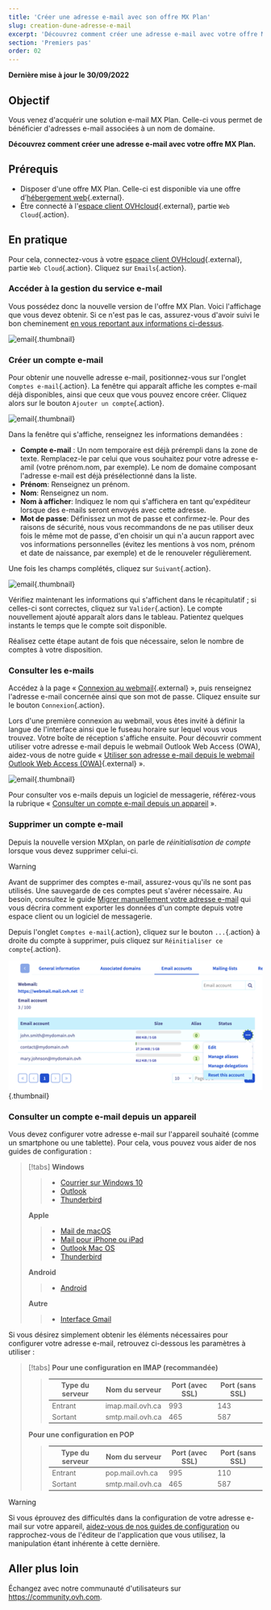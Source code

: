 ```yaml
---
title: 'Créer une adresse e-mail avec son offre MX Plan'
slug: creation-dune-adresse-e-mail
excerpt: 'Découvrez comment créer une adresse e-mail avec votre offre MX Plan'
section: 'Premiers pas'
order: 02
---
```


**Dernière mise à jour le 30/09/2022**

## Objectif

Vous venez d'acquérir une solution e-mail MX Plan. Celle-ci vous permet de bénéficier d'adresses e-mail associées à un nom de domaine.

**Découvrez comment créer une adresse e-mail avec votre offre MX Plan.**

## Prérequis

- Disposer d'une offre MX Plan. Celle-ci est disponible via une offre d’[hébergement web](https://www.ovhcloud.com/fr-ca/web-hosting/){.external}.
- Être connecté à l'[espace client OVHcloud](https://ca.ovh.com/auth/?action=gotomanager&from=https://www.ovh.com/ca/fr/&ovhSubsidiary=qc){.external}, partie `Web Cloud`{.action}.


## En pratique <a name="instructions"></a>

Pour cela, connectez-vous à votre [espace client OVHcloud](https://ca.ovh.com/auth/?action=gotomanager&from=https://www.ovh.com/ca/fr/&ovhSubsidiary=qc){.external}, partie `Web Cloud`{.action}. Cliquez sur `Emails`{.action}.

### Accéder à la gestion du service e-mail

Vous possédez donc la nouvelle version de l'offre MX Plan. Voici l'affichage que vous devez obtenir. Si ce n'est pas le cas, assurez-vous d'avoir suivi le bon cheminement [en vous reportant aux informations ci-dessus](./#en-pratique).  

![email](images/mxplan-creation-new-step1.png){.thumbnail}

### Créer un compte e-mail

Pour obtenir une nouvelle adresse e-mail, positionnez-vous sur l'onglet `Comptes e-mail`{.action}. La fenêtre qui apparaît affiche les comptes e-mail déjà disponibles, ainsi que ceux que vous pouvez encore créer. Cliquez alors sur le bouton `Ajouter un compte`{.action}.

![email](images/mxplan-creation-new-step2.png){.thumbnail}

Dans la fenêtre qui s'affiche, renseignez les informations demandées :

- **Compte e-mail** : Un nom temporaire est déjà prérempli dans la zone de texte. Remplacez-le par celui que vous souhaitez pour votre adresse e-amil (votre prénom.nom, par exemple). Le nom de domaine composant l'adresse e-mail est déjà présélectionné dans la liste.
- **Prénom**: Renseignez un prénom.
- **Nom**: Renseignez un nom.
- **Nom à afficher**: Indiquez le nom qui s'affichera en tant qu'expéditeur lorsque des e-mails seront envoyés avec cette adresse.
- **Mot de passe**: Définissez un mot de passe et confirmez-le. Pour des raisons de sécurité, nous vous recommandons de ne pas utiliser deux fois le même mot de passe, d'en choisir un qui n'a aucun rapport avec vos informations personnelles (évitez les mentions à vos nom, prénom et date de naissance, par exemple) et de le renouveler régulièrement.

Une fois les champs complétés, cliquez sur `Suivant`{.action}. 

![email](images/mxplan-creation-new-step3.png){.thumbnail}

Vérifiez maintenant les informations qui s'affichent dans le récapitulatif ; si celles-ci sont correctes, cliquez sur `Valider`{.action}. Le compte nouvellement ajouté apparaît alors dans le tableau. Patientez quelques instants le temps que le compte soit disponible.

Réalisez cette étape autant de fois que nécessaire, selon le nombre de comptes à votre disposition.

### Consulter les e-mails

Accédez à la page « [Connexion au webmail](https://www.ovhcloud.com/fr-ca/mail/){.external} », puis renseignez l'adresse e-mail concernée ainsi que son mot de passe. Cliquez ensuite sur le bouton `Connexion`{.action}.

Lors d'une première connexion au webmail, vous êtes invité à définir la langue de l'interface ainsi que le fuseau horaire sur lequel vous vous trouvez. Votre boîte de réception s'affiche ensuite. Pour découvrir comment utiliser votre adresse e-mail depuis le webmail Outlook Web Access (OWA), aidez-vous de notre guide « [Utiliser son adresse e-mail depuis le webmail Outlook Web Access (OWA)](../utilisation-owa/){.external} ».

![email](images/mxplan-creation-new-step5.png){.thumbnail}

Pour consulter vos e-mails depuis un logiciel de messagerie, référez-vous la rubrique « [Consulter un compte e-mail depuis un appareil](#configdevices) ».

### Supprimer un compte e-mail

Depuis la nouvelle version MXplan, on parle de *réinitialisation de compte* lorsque vous devez supprimer celui-ci.

> [!warning]
>
> Avant de supprimer des comptes e-mail, assurez-vous qu'ils ne sont pas utilisés. Une sauvegarde de ces comptes peut s'avérer nécessaire. Au besoin, consultez le guide [Migrer manuellement votre adresse e-mail](https://docs.ovh.com/ca/fr/emails/migrer-ses-adresses-email-manuellement/) qui vous décrira comment exporter les données d'un compte depuis votre espace client ou un logiciel de messagerie.

Depuis l'onglet `Comptes e-mail`{.action}, cliquez sur le bouton `...`{.action} à droite du compte à supprimer, puis cliquez sur `Réinitialiser ce compte`{.action}.

![email](images/mxplan-new-reset.png){.thumbnail}

### Consulter un compte e-mail depuis un appareil <a name="configdevices"></a>

Vous devez configurer votre adresse e-mail sur l'appareil souhaité (comme un smartphone ou une tablette). Pour cela, vous pouvez vous aider de nos guides de configuration :

> [!tabs]
> **Windows**
>>
>> - [Courrier sur Windows 10](https://docs.ovh.com/ca/fr/emails/configuration-courrier-sur-windows-10/)
>> - [Outlook](https://docs.ovh.com/ca/fr/emails/configuration-outlook-2016/)
>> - [Thunderbird](https://docs.ovh.com/ca/fr/emails/configuration-email-configuration-pour-thunderbird/)
>>
> **Apple**
>>
>> - [Mail de macOS](https://docs.ovh.com/ca/fr/emails/guide-configuration-mail-de-mac-el-capitan/)
>> - [Mail pour iPhone ou iPad](https://docs.ovh.com/ca/fr/emails/mail-mutualise-guide-configuration-iphone-ios-91/)
>> - [Outlook Mac OS](https://docs.ovh.com/ca/fr/emails/configuration-outlook-2016-mac/)
>> - [Thunderbird](https://docs.ovh.com/ca/fr/emails/guide-de-configuration-email-pour-thunderbird-mac/)
>>
> **Android**
>>
>> - [Android](https://docs.ovh.com/ca/fr/emails/configuration-android-6/)
>>
> **Autre**
>>
>> - [Interface Gmail](https://docs.ovh.com/ca/fr/emails/mail-mutualise-guide-configuration-dun-e-mail-mutualise-ovh-sur-linterface-de-gmail/)
>>

Si vous désirez simplement obtenir les éléments nécessaires pour configurer votre adresse e-mail, retrouvez ci-dessous les paramètres à utiliser :

> [!tabs]
> **Pour une configuration en IMAP (recommandée)**
>>
>> |Type du serveur|Nom du serveur|Port (avec SSL)|Port (sans SSL)|
>> |---|---|---|---|
>> |Entrant|imap.mail.ovh.ca|993|143|
>> |Sortant|smtp.mail.ovh.ca|465|587|
>>
> **Pour une configuration en POP**
>>
>> |Type du serveur|Nom du serveur|Port (avec SSL)|Port (sans SSL)|
>> |---|---|---|---|
>> |Entrant|pop.mail.ovh.ca|995|110|
>> |Sortant|smtp.mail.ovh.ca|465|587|
>>

> [!warning]
>
> Si vous éprouvez des difficultés dans la configuration de votre adresse e-mail sur votre appareil, [aidez-vous de nos guides de configuration](../) ou rapprochez-vous de l'éditeur de l'application que vous utilisez, la manipulation étant inhérente à cette dernière.
>

## Aller plus loin

Échangez avec notre communauté d'utilisateurs sur <https://community.ovh.com>.